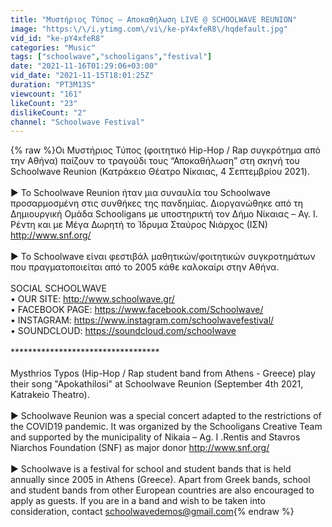 ```yaml
---
title: "Μυστήριος Τύπος – Αποκαθήλωση LIVE @ SCHOOLWAVE REUNION"
image: "https:\/\/i.ytimg.com\/vi\/ke-pY4xfeR8\/hqdefault.jpg"
vid_id: "ke-pY4xfeR8"
categories: "Music"
tags: ["schoolwave","schooligans","festival"]
date: "2021-11-16T01:29:06+03:00"
vid_date: "2021-11-15T18:01:25Z"
duration: "PT3M13S"
viewcount: "161"
likeCount: "23"
dislikeCount: "2"
channel: "Schoolwave Festival"
---
```

{% raw %}Οι Μυστήριος Τύπος (φοιτητικό Hip-Hop / Rap συγκρότημα από την Αθήνα) παίζουν το τραγούδι τους “Αποκαθήλωση” στη σκηνή του Schoolwave Reunion (Κατράκειο Θέατρο Νίκαιας, 4 Σεπτεμβρίου 2021). <br /><br />► Το Schoolwave Reunion ήταν μια  συναυλία του Schoolwave προσαρμοσμένη στις συνθήκες της πανδημίας. Διοργανώθηκε από τη Δημιουργική Ομάδα Schooligans με υποστηρικτή τον Δήμο Νίκαιας – Αγ. Ι. Ρέντη και με Μέγα Δωρητή το Ίδρυμα Σταύρος Νιάρχος (ΙΣΝ) <a rel="nofollow" target="blank" href="http://www.snf.org/">http://www.snf.org/</a><br /> <br />► Το Schoolwave είναι φεστιβάλ μαθητικών/φοιτητικών συγκροτημάτων που πραγματοποιείται από το 2005 κάθε καλοκαίρι στην Αθήνα. <br /><br />SOCIAL SCHOOLWAVE <br />• OUR SITE: <a rel="nofollow" target="blank" href="http://www.schoolwave.gr/">http://www.schoolwave.gr/</a> <br />• FACEBOOK PAGE: <a rel="nofollow" target="blank" href="https://www.facebook.com/Schoolwave/">https://www.facebook.com/Schoolwave/</a> <br />• INSTAGRAM: <a rel="nofollow" target="blank" href="https://www.instagram.com/schoolwavefestival/">https://www.instagram.com/schoolwavefestival/</a> <br />• SOUNDCLOUD: <a rel="nofollow" target="blank" href="https://soundcloud.com/schoolwave">https://soundcloud.com/schoolwave</a> <br /><br />********************************** <br /><br />Mysthrios Typos (Hip-Hop / Rap student band from Athens - Greece) play their song &quot;Apokathilosi&quot; at Schoolwave Reunion (September 4th 2021, Katrakeio Theatro). <br /><br />► Schoolwave Reunion was a special concert adapted to the restrictions of the COVID19 pandemic. It was organized by the Schooligans Creative Team and supported by the municipality of Nikaia – Ag. I .Rentis and Stavros Niarchos Foundation (SNF) as major donor <a rel="nofollow" target="blank" href="http://www.snf.org/">http://www.snf.org/</a> <br /><br />► Schoolwave is a festival for school and student bands that is held annually since 2005 in Athens (Greece). Apart from Greek bands, school and student bands from other European countries are also encouraged to apply as guests. If you are in a band and wish to be taken into consideration, contact schoolwavedemos@gmail.com{% endraw %}
